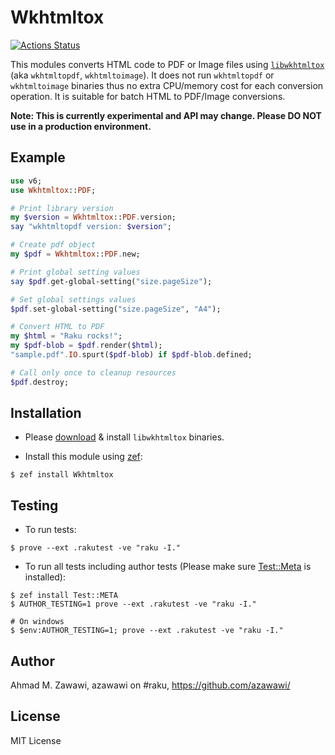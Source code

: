 # Wkhtmltox
[![Actions
Status](https://github.com/azawawi/raku-wkhtmltox/workflows/test/badge.svg)](https://github.com/azawawi/raku-wkhtmltox/actions)

This modules converts HTML code to PDF or Image files using [`libwkhtmltox`](https://wkhtmltopdf.org/libwkhtmltox/) (aka `wkhtmltopdf`, `wkhtmltoimage`). It does not run `wkhtmltopdf` or `wkhtmltoimage` binaries thus
no extra CPU/memory cost for each conversion operation. It is suitable for batch
HTML to PDF/Image conversions.

**Note: This is currently experimental and API may change. Please DO NOT use in
a production environment.**

## Example

```raku
use v6;
use Wkhtmltox::PDF;

# Print library version
my $version = Wkhtmltox::PDF.version;
say "wkhtmltopdf version: $version";

# Create pdf object
my $pdf = Wkhtmltox::PDF.new;

# Print global setting values
say $pdf.get-global-setting("size.pageSize");

# Set global settings values
$pdf.set-global-setting("size.pageSize", "A4");

# Convert HTML to PDF
my $html = "Raku rocks!";
my $pdf-blob = $pdf.render($html);
"sample.pdf".IO.spurt($pdf-blob) if $pdf-blob.defined;

# Call only once to cleanup resources
$pdf.destroy;
```

## Installation

- Please [download](https://wkhtmltopdf.org/downloads.html) & install
  `libwkhtmltox` binaries.

- Install this module using [zef](https://github.com/ugexe/zef):

```
$ zef install Wkhtmltox
```

## Testing

- To run tests:
```
$ prove --ext .rakutest -ve "raku -I."
```

- To run all tests including author tests (Please make sure
[Test::Meta](https://github.com/jonathanstowe/Test-META) is installed):
```
$ zef install Test::META
$ AUTHOR_TESTING=1 prove --ext .rakutest -ve "raku -I."

# On windows
$ $env:AUTHOR_TESTING=1; prove --ext .rakutest -ve "raku -I."
```

## Author

Ahmad M. Zawawi, azawawi on #raku, https://github.com/azawawi/

## License

MIT License
